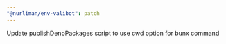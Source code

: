 ```yaml
---
"@nurliman/env-valibot": patch
---
```


Update publishDenoPackages script to use cwd option for bunx command
